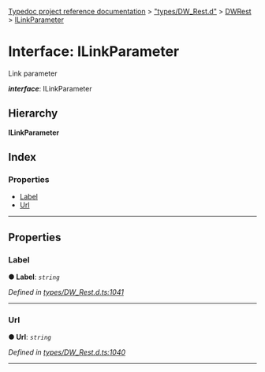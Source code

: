[Typedoc project reference documentation](../README.md) > ["types/DW_Rest.d"](../modules/_types_dw_rest_d_.md) > [DWRest](../modules/_types_dw_rest_d_.dwrest.md) > [ILinkParameter](../interfaces/_types_dw_rest_d_.dwrest.ilinkparameter.md)

# Interface: ILinkParameter

Link parameter

*__interface__*: ILinkParameter

## Hierarchy

**ILinkParameter**

## Index

### Properties

* [Label](_types_dw_rest_d_.dwrest.ilinkparameter.md#label)
* [Url](_types_dw_rest_d_.dwrest.ilinkparameter.md#url)

---

## Properties

<a id="label"></a>

###  Label

**● Label**: *`string`*

*Defined in [types/DW_Rest.d.ts:1041](https://github.com/DocuWare/REST-Sample-TS/blob/0222c3e/src/types/DW_Rest.d.ts#L1041)*

___
<a id="url"></a>

###  Url

**● Url**: *`string`*

*Defined in [types/DW_Rest.d.ts:1040](https://github.com/DocuWare/REST-Sample-TS/blob/0222c3e/src/types/DW_Rest.d.ts#L1040)*

___


